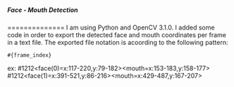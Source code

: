 ##### Face - Mouth Detection
==============
I am using Python and OpenCV 3.1.0. I added some code in order to export the detected face and mouth coordinates per frame in a text file. The exported file notation is acoording to the following pattern:

<pre><code>#{frame_index}<face{face_index}=x:{xface1}-{xface2},y:{yface1}-{yface2}><mouth=x:{xmouth1}-{xmouth2},y:{ymouth1}-{ymouth2}></pre></code>

ex:
#1212<face(0)=x:117-220,y:79-182><mouth=x:153-183,y:158-177>
#1212<face(1)=x:391-521,y:86-216><mouth=x:429-487,y:167-207>

